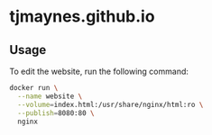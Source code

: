 # tjmaynes.github.io

## Usage
To edit the website, run the following command:
```bash
docker run \
  --name website \
  --volume=index.html:/usr/share/nginx/html:ro \
  --publish=8080:80 \
  nginx
```

